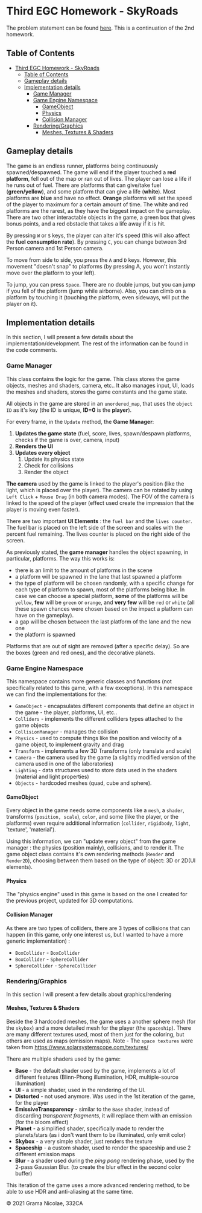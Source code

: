 # Third EGC Homework - SkyRoads

The problem statement can be found [here](https://ocw.cs.pub.ro/courses/egc/teme/2020/03). This is a continuation of the 2nd homework.

## Table of Contents

- [Third EGC Homework - SkyRoads](#third-egc-homework---skyroads)
  - [Table of Contents](#table-of-contents)
  - [Gameplay details](#gameplay-details)
  - [Implementation details](#implementation-details)
    - [Game Manager](#game-manager)
    - [Game Engine Namespace](#game-engine-namespace)
      - [GameObject](#gameobject)
      - [Physics](#physics)
      - [Collision Manager](#collision-manager)
    - [Rendering/Graphics](#renderinggraphics)
      - [Meshes, Textures & Shaders](#meshes-textures--shaders)

## Gameplay details

The game is an endless runner, platforms being continuously spawned/despawned. The game will end if the player touched a **red platform**, fell out of the map or ran out of lives. The player can lose a life if he runs out of fuel. There are platforms that can give/take fuel (**green/yellow**), and some platform that can give a life (**white**). Most platforms are **blue** and have no effect. **Orange** platforms will set the speed of the player to maximum for a certain amount of time. The white and red platforms are the rarest, as they have the biggest impact on the gameplay. There are two other interactable objects in the game, a green box that gives bonus points, and a red obstacle that takes a life away if it is hit.

By pressing `W` or `S` keys, the player can alter it's speed (this will also affect the **fuel consumption rate**). By pressing `C`, you can change between 3rd Person camera and 1st Person camera.

To move from side to side, you press the `A` and `D` keys. However, this movement "doesn't snap" to platforms (by pressing A, you won't instantly move over the platform to your left).

To jump, you can press `Space`. There are no double jumps, but you can jump if you fell of the platform (jump while airborne). Also, you can climb on a platform by touching it (touching the platform, even sideways, will put the player on it).

## Implementation details

In this section, I will present a few details about the implementation/development. The rest of the information can be found in the code comments.

### Game Manager

This class contains the logic for the game. This class stores the game objects,  meshes and shaders, camera, etc.. It also manages input, UI, loads the meshes and shaders, stores the game constants and the game state.

All objects in the game are stored in an `unordered_map`, that uses the `object ID` as it's key (the ID is unique, **ID=0** is the **player**).

For every frame, in the `Update` method, the **Game Manager**:

1. **Updates the game state** (fuel, score, lives, spawn/despawn platforms, checks if the game is over, camera, input)
2. **Renders the UI**
3. **Updates every object**
   1. Update its physics state
   2. Check for collisions
   3. Render the object

**The camera** used by the game is linked to the player's position (like the light, which is placed over the player). The camera can be rotated by using `Left Click` + `Mouse Drag` (in both camera modes). The FOV of the camera is linked to the speed of the player (effect used create the impression that the player is moving even faster).

There are two important **UI Elements** : the `fuel bar` and the `lives counter`. The fuel bar is placed on the left side of the screen and scales with the percent fuel remaining. The lives counter is placed on the right side of the screen.

As previously stated, the **game manager** handles the object spawning, in particular, platforms. The way this works is:

- there is an limit to the amount of platforms in the scene
- a platform will be spawned in the lane that last spawned a platform
- the type of platform will be chosen randomly, with a specific change for each type of platform to spawn, most of the platforms being blue. In case we can choose a special platform, **some** of the platforms will be `yellow`, **few** will be `green` or `orange`, and **very few** will be `red` or `white` (all these spawn chances were chosen based on the impact a platform can have on the gameplay).
- a gap will be chosen between the last platform of the lane and the new one
- the platform is spawned

Platforms that are out of sight are removed (after a specific delay). So are the boxes (green and red ones), and the decorative planets.

### Game Engine Namespace

This namespace contains more generic classes and functions (not specifically related to this game, with a few exceptions). In this namespace we can find the implementations for the:

- `GameObject` - encapsulates different components that define an object in the game - the player, platforms, UI, etc..
- `Colliders` - implements the different colliders types attached to the game objects
- `CollisionManager` - manages the collision
- `Physics` - used to compute things like the position and velocity of a game object, to implement gravity and drag
- `Transform` - implements a few 3D Transforms (only translate and scale)
- `Camera` - the camera used by the game (a slightly modified version of the camera used in one of the laboratories)
- `Lighting` - data structures used to store data used in the shaders (material and light properties)
- `Objects` - hardcoded meshes (quad, cube and sphere).

#### GameObject

Every object in the game needs some components like a `mesh`, a `shader`, transforms (`position, scale`), `color`, and some (like the player, or the platforms) even require additional information (`collider`, `rigidbody`, `light`, 'texture', 'material').

Using this information, we can "update every object" from the game manager : the physics (position mainly), collisions, and to render it. The game object class contains it's own rendering methods (`Render` and `Render2D`), choosing between them based on the type of object: 3D or 2D(UI elements).

#### Physics

The "physics engine" used in this game is based on the one I created for the previous project, updated for 3D computations.

#### Collision Manager

As there are two types of colliders, there are 3 types of collisions that can happen (in this game, only one interest us, but I wanted to have a more generic implementation) :

- `BoxCollider` - `BoxCollider`
- `BoxCollider` - `SphereCollider`
- `SphereCollider` - `SphereCollider`

### Rendering/Graphics

In this section I will present a few details about graphics/rendering

#### Meshes, Textures & Shaders

Beside the 3 hardcoded meshes, the game uses a another sphere mesh (for the `skybox`) and a more detailed mesh for the player (the `spaceship`).
There are many different textures used, most of them just for the coloring, but others are used as maps (emission maps). Note - The `space textures` were taken from https://www.solarsystemscope.com/textures/

There are multiple shaders used by the game:

- **Base** - the default shader used by the game, implements a lot of different features (Blinn-Phong illumination, HDR, multiple-source illumination)
- **UI** - a simple shader, used in the rendering of the UI.
- **Distorted** - not used anymore. Was used in the 1st iteration of the game, for the player
- **EmissiveTransparency** - similar to the `Base` shader, instead of discarding _transparent fragments_, it will replace them with an emission (for the bloom effect)
- **Planet** - a simplified shader, specifically made to render the planets/stars (as i don't want them to be illuminated, only emit color)
- **Skybox** - a very simple shader, just renders the texture
- **Spaceship** - a custom shader, used to render the spaceship and use 2 different emission maps
- **Blur** - a shader used during the _ping pong_ rendering phase, used by the 2-pass Gaussian Blur. (to create the blur effect in the second color buffer)

This iteration of the game uses a more advanced rendering method, to be able to use HDR and anti-aliasing at the same time.

© 2021 Grama Nicolae, 332CA
